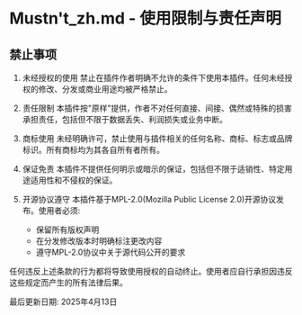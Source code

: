 # Mustn't_zh.md - 使用限制与责任声明

## 禁止事项

1. 未经授权的使用
   禁止在插件作者明确不允许的条件下使用本插件。任何未经授权的修改、分发或商业用途均被严格禁止。

2. 责任限制
   本插件按"原样"提供，作者不对任何直接、间接、偶然或特殊的损害承担责任，包括但不限于数据丢失、利润损失或业务中断。

3. 商标使用
   未经明确许可，禁止使用与插件相关的任何名称、商标、标志或品牌标识。所有商标均为其各自所有者所有。

4. 保证免责
   本插件不提供任何明示或暗示的保证，包括但不限于适销性、特定用途适用性和不侵权的保证。

5. 开源协议遵守
   本插件基于MPL-2.0(Mozilla Public License 2.0)开源协议发布。使用者必须:
   - 保留所有版权声明
   - 在分发修改版本时明确标注更改内容
   - 遵守MPL-2.0协议中关于源代码公开的要求

任何违反上述条款的行为都将导致使用授权的自动终止。使用者应自行承担因违反这些规定而产生的所有法律后果。

最后更新日期: 2025年4月13日
